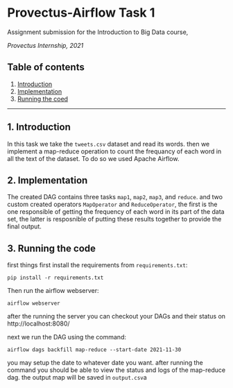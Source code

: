# Provectus-Airflow Task 1

Assignment submission for the Introduction to Big Data course, 

_Provectus Internship, 2021_

## Table of contents
1. [ Introduction ](#intro)
2. [ Implementation ](#Implementation)
3. [ Running the coed ](#Running)


___
<a name="intro"></a>
## 1. Introduction
In this task we take the `tweets.csv` dataset and read its words. then we implement a map-reduce operation to count the frequancy of each word in all the text of the dataset. To do so we used Apache Airflow.

<a name="Implementation"></a>
## 2. Implementation 
The created DAG contains three tasks `map1`, `map2`, `map3`, and `reduce`. and two custom created operators `MapOperator` and `ReduceOperator`, the first is the one responsible of getting the frequency of each word in its part of the data set, the latter is resposnible of putting these results together to provide the final output.

<a name="Running"></a>
## 3. Running the code

first things first install the requirements from `requirements.txt`:
```
pip install -r requirements.txt
```
Then run the airflow webserver:
```
airflow webserver
```
after the running the server you can checkout your DAGs and their status on http://localhost:8080/

next we run the DAG using the command:
```
airflow dags backfill map-reduce --start-date 2021-11-30
```
you may setup the date to whatever date you want.
after running the command you should be able to view the status and logs of the map-reduce dag. the output map will be saved in `output.csv`a

